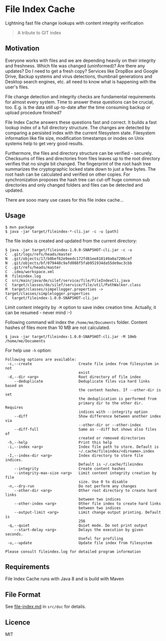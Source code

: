 # File Index Cache

Lightning fast file change lookups with content integrity verification

>  A tribute to GIT index

## Motivation
 
Everyone works with files and we are depending heavily on their integrity and 
freshness. Which file was changed (uninformed)? Are there any updates? Do I need
to get a fresh copy? Services like DropBox and Google Drive, Backup systems and 
virus detections, thumbnail generations and Desktop search engines, etc. all need 
to know what is happening with the user's files.

File change detection and integrity checks are fundamental requirements for 
almost every system. Time to answer these questions can be crucial, too. E.g. is
the data still up-to-date after the time consuming backup or upload procedure 
finished?

File Index Cache answers these questions fast and correct. It builds a fast 
lookup index of a full directory structure. The changes are detected by comparing
a persisted index with the current filesystem state. Filesystem information like
file size, modification timestamps or inodes on Unix systems help to get very good 
results.

Furthermore, the files and directory structure can be verified - securely. Checksums of
files and directories from files leaves up to the root directory verifies that no 
single bit changed. The fingerprint of the root hash tree summarizes the cryptographic 
locked state down to just a few bytes. The root hash can be calculated and verified
on other copies. For synchronization proposes the hash tree can cut-off huge common 
sub directories and only changed folders and files can be detected and updated.

There are sooo many use cases for this file index cache...

## Usage

    $ mvn package
    $ java -jar target/fileindex-*-cli.jar -c -u [path]
    
The file index is created and updated from the current directory:

    $ java -jar target/fileindex-1.0.0-SNAPSHOT-cli.jar -c -u
    C  .git/logs/refs/heads/master
    N  .git/objects/17/b0bef62e9eedc172fd81ee818149a0a7206cef
    N  .git/objects/bf/079448c9afd088f5fab951934da55de9ac3cbb
    C  .git/refs/heads/master
    C  .idea/workspace.xml
    R  fileindex.log
    C  src/main/java/de/silef/service/file/FileIndexCli.java
    C  target/classes/de/silef/service/file/util/PathWalker.class
    M  target/classes/simpellogger.properties -> target/classes/simplelogger.properties
    C  target/fileindex-1.0.0-SNAPSHOT-cli.jar

Limit content integrity by `-M` option to save index creation time. Actually, it
can be resumed - never mind :-)

Following command will index the `/home/me/Documents` folder. Content hashes of 
files more than 10 MB are not calculated. 

    $ java -jar target/fileindex-1.0.0-SNAPSHOT-cli.jar -M 10mb /home/me/Documents

For help use `-h` option:

    Following options are available:
     -c,--create                     Create file index from filesystem in not
                                     exist
     -d,--dir <arg>                  Root directory of file index
        --deduplicate                Deduplicate files via hard links based on
                                     the content hashes. If --other-dir is set
                                     the deduplication is performed from
                                     primary dir to the other dir. Requires
                                     indices with --integrity option
        --diff                       Show difference between another index via
                                     --other-dir or --other-index
        --diff-full                  Same as --diff but shows also files of
                                     created or removed directories
     -h,--help                       Print this help
     -i,--index <arg>                Index file path to store. Default is
                                     ~/.cache/fileindex/<dirname>.index
     -I,--index-dir <arg>            Index directory to store file indices.
                                     Default is ~/.cache/fileindex
        --integrity                  Create content hashes
        --integrity-max-size <arg>   Limit content integrity creation by file
                                     size. Use 0 to disable
     -n,--dry-run                    Do not perform any changes
        --other-dir <arg>            Other root directory to create hard links
                                     between two indices
        --other-index <arg>          Other file index to create hard links
                                     between two indices
        --output-limit <arg>         Limit change output printing. Default is
                                     256
     -q,--quiet                      Quiet mode. Do not print output
        --start-delay <arg>          Delays the execution by given seconds.
                                     Useful for profiling
     -u,--update                     Update file index from filesystem
    
    Please consult fileindex.log for detailed program information

## Requirements

File Index Cache runs with Java 8 and is build with Maven

## File Format

See [file-index.md](src/doc/file-index.md) in `src/doc` for details.

## Licence

MIT